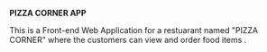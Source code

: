<b>PIZZA CORNER APP </b>

This is a Front-end Web Application for a restuarant named "PIZZA CORNER" where the customers can view and order food items .

